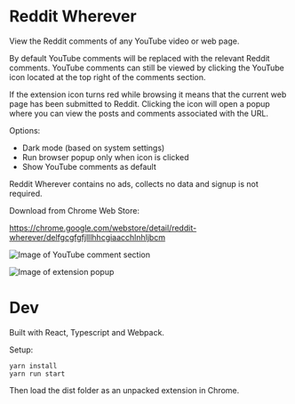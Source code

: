 # Reddit Wherever

View the Reddit comments of any YouTube video or web page.

By default YouTube comments will be replaced with the relevant Reddit comments. YouTube comments can still be viewed by clicking the YouTube icon located at the top right of the comments section.

If the extension icon turns red while browsing it means that the current web page has been submitted to Reddit. Clicking the icon will open a popup where you can view the posts and comments associated with the URL. 

Options:
- Dark mode (based on system settings)
- Run browser popup only when icon is clicked
- Show YouTube comments as default

Reddit Wherever contains no ads, collects no data and signup is not required.

Download from Chrome Web Store:

https://chrome.google.com/webstore/detail/reddit-wherever/delfgcgfgfjlllhhcgiaacchlnhljbcm

![Image of YouTube comment section](https://raw.githubusercontent.com/z0ccc/Reddit-Wherever/master/promo/screenshot-1.png)

![Image of extension popup](https://raw.githubusercontent.com/z0ccc/Reddit-Wherever/master/promo/screenshot-2.png)

# Dev

Built with React, Typescript and Webpack.

Setup:
```
yarn install
yarn run start
```
Then load the dist folder as an unpacked extension in Chrome.